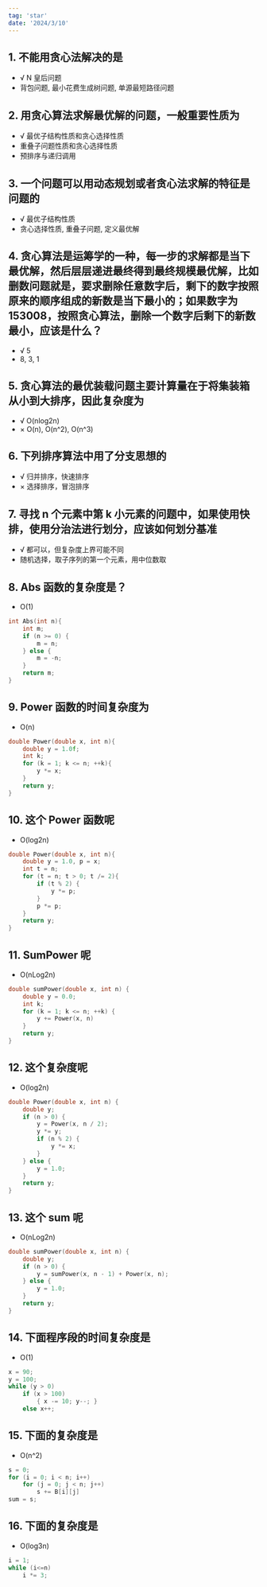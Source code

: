 ```yaml
---
tag: 'star'
date: '2024/3/10'
---
```


## 1. 不能用贪心法解决的是

- √ N 皇后问题
- 背包问题, 最小花费生成树问题, 单源最短路径问题

## 2. 用贪心算法求解最优解的问题，一般重要性质为

- √ 最优子结构性质和贪心选择性质
- 重叠子问题性质和贪心选择性质
- 预排序与递归调用

## 3. 一个问题可以用动态规划或者贪心法求解的特征是问题的

- √ 最优子结构性质
- 贪心选择性质, 重叠子问题, 定义最优解

## 4. 贪心算法是运筹学的一种，每一步的求解都是当下最优解，然后层层递进最终得到最终规模最优解，比如删数问题就是，要求删除任意数字后，剩下的数字按照原来的顺序组成的新数是当下最小的；如果数字为 153008，按照贪心算法，删除一个数字后剩下的新数最小，应该是什么？

- √ 5
- 8, 3, 1

## 5. 贪心算法的最优装载问题主要计算量在于将集装箱从小到大排序，因此复杂度为

- √ O(nlog2n)
- × O(n), O(n^2), O(n^3)

## 6. 下列排序算法中用了分支思想的

- √ 归并排序，快速排序
- × 选择排序，冒泡排序

## 7. 寻找 n 个元素中第 k 小元素的问题中，如果使用快排，使用分治法进行划分，应该如何划分基准

- √ 都可以，但复杂度上界可能不同
- 随机选择，取子序列的第一个元素，用中位数取

## 8. Abs 函数的复杂度是？

- O(1)

```cpp
int Abs(int n){
    int m;
    if (n >= 0) {
        m = n;
    } else {
        m = -n;
    }
    return m;
}
```

## 9. Power 函数的时间复杂度为

- O(n)

```cpp
double Power(double x, int n){
    double y = 1.0f;
    int k;
    for (k = 1; k <= n; ++k){
        y *= x;
    }
    return y;
}
```

## 10. 这个 Power 函数呢

- O(log2n)

```cpp
double Power(double x, int n){
    double y = 1.0, p = x;
    int t = n;
    for (t = n; t > 0; t /= 2){
        if (t % 2) {
            y *= p;
        }
        p *= p;
    }
    return y;
}
```

## 11. SumPower 呢

- O(nLog2n)

```cpp
double sumPower(double x, int n) {
    double y = 0.0;
    int k;
    for (k = 1; k <= n; ++k) {
        y += Power(x, n)
    }
    return y;
}

```

## 12. 这个复杂度呢

- O(log2n)

```cpp
double Power(double x, int n) {
    double y;
    if (n > 0) {
        y = Power(x, n / 2);
        y *= y;
        if (n % 2) {
            y *= x;
        }
    } else {
        y = 1.0;
    }
    return y;
}
```

## 13. 这个 sum 呢

- O(nLog2n)

```cpp
double sumPower(double x, int n) {
    double y;
    if (n > 0) {
        y = sumPower(x, n - 1) + Power(x, n);
    } else {
        y = 1.0;
    }
    return y;
}
```

## 14. 下面程序段的时间复杂度是

- O(1)

```cpp
x = 90;
y = 100;
while (y > 0)
    if (x > 100)
        { x -= 10; y--; }
    else x++;
```

## 15. 下面的复杂度是

- O(n^2)

```cpp
s = 0;
for (i = 0; i < n; i++)
    for (j = 0; j < n; j++)
        s += B[i][j]
sum = s;
```

## 16. 下面的复杂度是

- O(log3n)

```cpp
i = 1;
while (i<=n)
    i *= 3;
```
